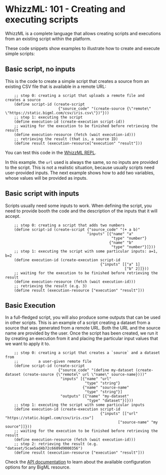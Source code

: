 # WhizzML: 101 - Creating and executing scripts

WhizzML is a complete language that allows creating scripts and executions
from an existing script within the platform.

These code snippets show examples to illustrate how to create and execute
simple scripts:

## Basic script, no inputs

This is the code to create a simple script that creates a source from an
existing CSV file that is available in a remote URL:

```
    ;; step 0: creating a script that uploads a remote file and creates a source
    (define script-id (create-script
                        {"source_code" "(create-source {\"remote\" \"https://static.bigml.com/csv/iris.csv\"})"}))
    ;; step 1: executing the script
    (define execution-id (create-execution script-id))
    ;; waiting for the execution to be finished before retrieving the result
    (define execution-resource (fetch (wait execution-id)))
    ;; retrieving the result (that is, a source ID)
    (define result (execution-resource["execution" "result"]))
```

You can test this code in the [WhizzML REPL](https://bigml.com/labs/repl/).

In this example. the `url` used is always the same, so no inputs are provided
to the script. This is not a realistic situation, because usually scripts
need user-provided inputs. The next example shows how to
add two variables, whose values will be provided as inputs.

## Basic script with inputs

Scripts usually need some inputs to work. When defining the script, you need
to provide booth the code and the description of the inputs that it will
accept.

```
    ;; step 0: creating a script that adds two numbers
    (define script-id (create-script {"source_code" "(+ a b)"
                                     "inputs" [{"name" "a"
                                                "type" "number"}
                                               {"name" "b"
                                                "type" "number"}]}))
    ;; step 1: executing the script with some particular inputs: a=1, b=2
    (define execution-id (create-execution script-id
                                           {"inputs" [["a" 1]
                                                      ["b" 2]]}))
    ;; waiting for the execution to be finished before retrieving the result
    (define execution-resource (fetch (wait execution-id)))
    ;; retrieving the result (e.g. 3)
    (define result (execution-resource ["execution" "result"]))
```

## Basic Execution

In a full-fledged script, you will also produce some outputs that can be used
in other scripts. This is an example of a script creating a dataset from a
source that was generated from a remote URL. Both the URL and the source
name are provided by the user. Once the script has been created, we
run it by creating an execution from it and placing the particular input values
that we want to apply it to.

```
    ;; step 0: creating a script that creates a `source` and a dataset from
    ;;         a user-given remote file
    (define script-id (create-script
                        {"source_code" "(define my-dataset (create-dataset (create-source {\"remote\" url \"name\" source-name})))"
                         "inputs" [{"name" "url"
                                    "type" "string"}
                                   {"name" "source-name"
                                    "type" "string"}]
                         "outputs" [{"name" "my-dataset"
                                     "type" "dataset"}]}))
    ;; step 1: executing the script with some particular inputs
    (define execution-id (create-execution script-id
                                           {"inputs" [["url" "https://static.bigml.com/csv/iris.csv"]
                                                   ["source-name" "my source"]]}))
    ;; waiting for the execution to be finished before retrieving the result
    (define execution-resource (fetch (wait execution-id)))
    ;; step 2: retrieving the result (e.g. "dataset/5cae5ad4b72c6609d9000356")
    (define result (execution-resource ["execution" "result"]))
```

Check the [API documentation](https://bigml.com/api/) to learn about the
available configuration options for any BigML resource.
